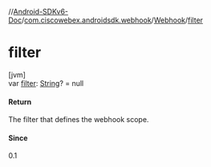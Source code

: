 //[Android-SDKv6-Doc](../../../index.md)/[com.ciscowebex.androidsdk.webhook](../index.md)/[Webhook](index.md)/[filter](filter.md)

# filter

[jvm]\
var [filter](filter.md): [String](https://kotlinlang.org/api/latest/jvm/stdlib/kotlin/-string/index.html)? = null

#### Return

The filter that defines the webhook scope.

#### Since

0.1
